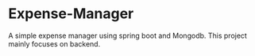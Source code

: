 # Expense-Manager
A simple expense manager using spring boot and Mongodb. This project mainly focuses on backend.
